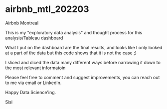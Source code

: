 # airbnb_mtl_202203
Airbnb Montreal

This is my "exploratory data analysis" and thought process for this analysis/Tableau dashboard

What I put on the dashboard are the final results, and looks like I only looked at a part of the data but this code shows that it is not the case ;)

I sliced and diced the data many different ways before narrowing it down to the most relevant informatoin

Please feel free to comment and suggest improvements, you can reach out to me via email or LinkedIn.

Happy Data Science'ing.

Sisi
